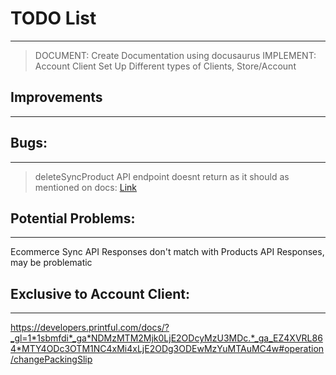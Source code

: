 # TODO List
---
> DOCUMENT: Create Documentation using docusaurus
> IMPLEMENT: Account Client
> Set Up Different types of Clients, Store/Account



## Improvements
---

## Bugs:
---
> deleteSyncProduct API endpoint doesnt return as it should as mentioned on docs: [Link](https://developers.printful.com/docs/?_gl=1*1sbmfdi*_ga*NDMzMTM2Mjk0LjE2ODcyMzU3MDc.*_ga_EZ4XVRL864*MTY4ODc3OTM1NC4xMi4xLjE2ODg3ODEwMzYuMTAuMC4w#operation/deleteSyncProduct)

## Potential Problems:
---
Ecommerce Sync API Responses don't match with Products API Responses, may be problematic

## Exclusive to Account Client:
---
https://developers.printful.com/docs/?_gl=1*1sbmfdi*_ga*NDMzMTM2Mjk0LjE2ODcyMzU3MDc.*_ga_EZ4XVRL864*MTY4ODc3OTM1NC4xMi4xLjE2ODg3ODEwMzYuMTAuMC4w#operation/changePackingSlip